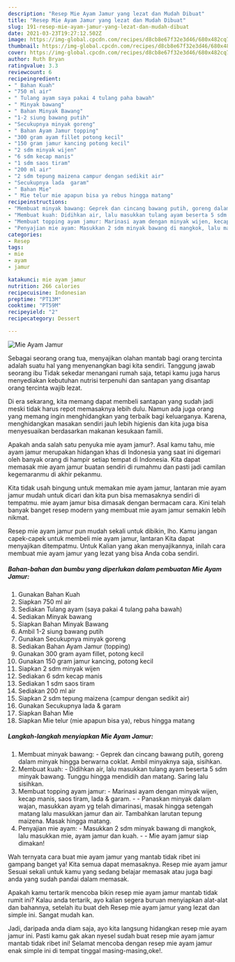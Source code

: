 ```yaml
---
description: "Resep Mie Ayam Jamur yang lezat dan Mudah Dibuat"
title: "Resep Mie Ayam Jamur yang lezat dan Mudah Dibuat"
slug: 191-resep-mie-ayam-jamur-yang-lezat-dan-mudah-dibuat
date: 2021-03-23T19:27:12.502Z
image: https://img-global.cpcdn.com/recipes/d8cb8e67f32e3d46/680x482cq70/mie-ayam-jamur-foto-resep-utama.jpg
thumbnail: https://img-global.cpcdn.com/recipes/d8cb8e67f32e3d46/680x482cq70/mie-ayam-jamur-foto-resep-utama.jpg
cover: https://img-global.cpcdn.com/recipes/d8cb8e67f32e3d46/680x482cq70/mie-ayam-jamur-foto-resep-utama.jpg
author: Ruth Bryan
ratingvalue: 3.3
reviewcount: 6
recipeingredient:
- " Bahan Kuah"
- "750 ml air"
- " Tulang ayam saya pakai 4 tulang paha bawah"
- " Minyak bawang"
- " Bahan Minyak Bawang"
- "1-2 siung bawang putih"
- "Secukupnya minyak goreng"
- " Bahan Ayam Jamur topping"
- "300 gram ayam fillet potong kecil"
- "150 gram jamur kancing potong kecil"
- "2 sdm minyak wijen"
- "6 sdm kecap manis"
- "1 sdm saos tiram"
- "200 ml air"
- "2 sdm tepung maizena campur dengan sedikit air"
- "Secukupnya lada  garam"
- " Bahan Mie"
- " Mie telur mie apapun bisa ya rebus hingga matang"
recipeinstructions:
- "Membuat minyak bawang: Geprek dan cincang bawang putih, goreng dalam minyak hingga berwarna coklat. Ambil minyaknya saja, sisihkan."
- "Membuat kuah: Didihkan air, lalu masukkan tulang ayam beserta 5 sdm minyak bawang. Tunggu hingga mendidih dan matang. Saring lalu sisihkan."
- "Membuat topping ayam jamur: Marinasi ayam dengan minyak wijen, kecap manis, saos tiram, lada &amp; garam.   Panaskan minyak dalam wajan, masukkan ayam yg telah dimarinasi, masak hingga setengah matang lalu masukkan jamur dan air. Tambahkan larutan tepung maizena. Masak hingga matang."
- "Penyajian mie ayam: Masukkan 2 sdm minyak bawang di mangkok, lalu masukkan mie, ayam jamur dan kuah.   Mie ayam jamur siap dimakan!"
categories:
- Resep
tags:
- mie
- ayam
- jamur

katakunci: mie ayam jamur 
nutrition: 266 calories
recipecuisine: Indonesian
preptime: "PT13M"
cooktime: "PT59M"
recipeyield: "2"
recipecategory: Dessert

---
```



![Mie Ayam Jamur](https://img-global.cpcdn.com/recipes/d8cb8e67f32e3d46/680x482cq70/mie-ayam-jamur-foto-resep-utama.jpg)

Sebagai seorang orang tua, menyajikan olahan mantab bagi orang tercinta adalah suatu hal yang menyenangkan bagi kita sendiri. Tanggung jawab seorang ibu Tidak sekedar menangani rumah saja, tetapi kamu juga harus menyediakan kebutuhan nutrisi terpenuhi dan santapan yang disantap orang tercinta wajib lezat.

Di era  sekarang, kita memang dapat membeli santapan yang sudah jadi meski tidak harus repot memasaknya lebih dulu. Namun ada juga orang yang memang ingin menghidangkan yang terbaik bagi keluarganya. Karena, menghidangkan masakan sendiri jauh lebih higienis dan kita juga bisa menyesuaikan berdasarkan makanan kesukaan famili. 



Apakah anda salah satu penyuka mie ayam jamur?. Asal kamu tahu, mie ayam jamur merupakan hidangan khas di Indonesia yang saat ini digemari oleh banyak orang di hampir setiap tempat di Indonesia. Kita dapat memasak mie ayam jamur buatan sendiri di rumahmu dan pasti jadi camilan kegemaranmu di akhir pekanmu.

Kita tidak usah bingung untuk memakan mie ayam jamur, lantaran mie ayam jamur mudah untuk dicari dan kita pun bisa memasaknya sendiri di tempatmu. mie ayam jamur bisa dimasak dengan bermacam cara. Kini telah banyak banget resep modern yang membuat mie ayam jamur semakin lebih nikmat.

Resep mie ayam jamur pun mudah sekali untuk dibikin, lho. Kamu jangan capek-capek untuk membeli mie ayam jamur, lantaran Kita dapat menyajikan ditempatmu. Untuk Kalian yang akan menyajikannya, inilah cara membuat mie ayam jamur yang lezat yang bisa Anda coba sendiri.

<!--inarticleads1-->

##### Bahan-bahan dan bumbu yang diperlukan dalam pembuatan Mie Ayam Jamur:

1. Gunakan  Bahan Kuah
1. Siapkan 750 ml air
1. Sediakan  Tulang ayam (saya pakai 4 tulang paha bawah)
1. Sediakan  Minyak bawang
1. Siapkan  Bahan Minyak Bawang
1. Ambil 1-2 siung bawang putih
1. Gunakan Secukupnya minyak goreng
1. Sediakan  Bahan Ayam Jamur (topping)
1. Gunakan 300 gram ayam fillet, potong kecil
1. Gunakan 150 gram jamur kancing, potong kecil
1. Siapkan 2 sdm minyak wijen
1. Sediakan 6 sdm kecap manis
1. Sediakan 1 sdm saos tiram
1. Sediakan 200 ml air
1. Siapkan 2 sdm tepung maizena (campur dengan sedikit air)
1. Gunakan Secukupnya lada &amp; garam
1. Siapkan  Bahan Mie
1. Siapkan  Mie telur (mie apapun bisa ya), rebus hingga matang




<!--inarticleads2-->

##### Langkah-langkah menyiapkan Mie Ayam Jamur:

1. Membuat minyak bawang: - Geprek dan cincang bawang putih, goreng dalam minyak hingga berwarna coklat. Ambil minyaknya saja, sisihkan.
1. Membuat kuah: - Didihkan air, lalu masukkan tulang ayam beserta 5 sdm minyak bawang. Tunggu hingga mendidih dan matang. Saring lalu sisihkan.
1. Membuat topping ayam jamur: - Marinasi ayam dengan minyak wijen, kecap manis, saos tiram, lada &amp; garam.  -  - Panaskan minyak dalam wajan, masukkan ayam yg telah dimarinasi, masak hingga setengah matang lalu masukkan jamur dan air. Tambahkan larutan tepung maizena. Masak hingga matang.
1. Penyajian mie ayam: - Masukkan 2 sdm minyak bawang di mangkok, lalu masukkan mie, ayam jamur dan kuah.  -  - Mie ayam jamur siap dimakan!




Wah ternyata cara buat mie ayam jamur yang mantab tidak ribet ini gampang banget ya! Kita semua dapat memasaknya. Resep mie ayam jamur Sesuai sekali untuk kamu yang sedang belajar memasak atau juga bagi anda yang sudah pandai dalam memasak.

Apakah kamu tertarik mencoba bikin resep mie ayam jamur mantab tidak rumit ini? Kalau anda tertarik, ayo kalian segera buruan menyiapkan alat-alat dan bahannya, setelah itu buat deh Resep mie ayam jamur yang lezat dan simple ini. Sangat mudah kan. 

Jadi, daripada anda diam saja, ayo kita langsung hidangkan resep mie ayam jamur ini. Pasti kamu gak akan nyesel sudah buat resep mie ayam jamur mantab tidak ribet ini! Selamat mencoba dengan resep mie ayam jamur enak simple ini di tempat tinggal masing-masing,oke!.


